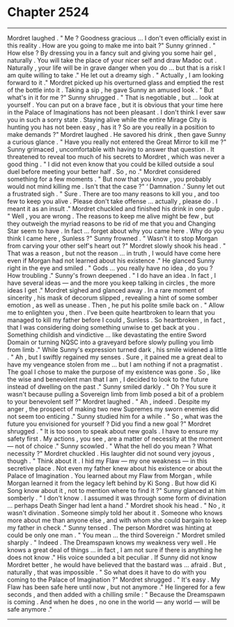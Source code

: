 
# Chapter 2524


---

Mordret laughed .
" Me ? Goodness gracious ... I don't even officially exist in this reality . How are you going to make me into bait ?"
Sunny grinned .
" How else ? By dressing you in a fancy suit and giving you some hair gel , naturally . You will take the place of your nicer self and draw Madoc out . Naturally , your life will be in grave danger when you do ... but that is a risk I am quite willing to take ."
He let out a dreamy sigh .
" Actually , I am looking forward to it ." Mordret picked up his overturned glass and emptied the rest of the bottle into it . Taking a sip , he gave Sunny an amused look .
" But what's in it for me ?"
Sunny shrugged .
" That is negotiable , but ... look at yourself . You can put on a brave face , but it is obvious that your time here in the Palace of Imaginations has not been pleasant . I don't think I ever saw you in such a sorry state . Staying alive while the entire Mirage City is hunting you has not been easy , has it ? So are you really in a position to make demands ?"
Mordret laughed .
He savored his drink , then gave Sunny a curious glance .
" Have you really not entered the Great Mirror to kill me ?"
Sunny grimaced , uncomfortable with having to answer that question . It threatened to reveal too much of his secrets to Mordret , which was never a good thing .
" I did not even know that you could be killed outside a soul duel before meeting your better half . So , no ."
Mordret considered something for a few moments .
" But now that you know , you probably would not mind killing me . Isn't that the case ?"
‘ Damnation .’
Sunny let out a frustrated sigh .
" Sure . There are too many reasons to kill you , and too few to keep you alive . Please don't take offense ... actually , please do . I meant it as an insult ."
Mordret chuckled and finished his drink in one gulp .
" Well , you are wrong . The reasons to keep me alive might be few , but they outweigh the myriad reasons to be rid of me that you and Changing Star seem to have . In fact ... forget about why you came here . Why do you think I came here , Sunless ?"
Sunny frowned .
" Wasn't it to stop Morgan from carving your other self's heart out ?"
Mordret slowly shook his head .
" That was a reason , but not the reason ... in truth , I would have come here even if Morgan had not learned about his existence ."
He glanced Sunny right in the eye and smiled .
" Gods ... you really have no idea , do you ? How troubling ."
Sunny's frown deepened .
" I do have an idea . In fact , I have several ideas — and the more you keep talking in circles , the more ideas I get ."
Mordret sighed and glanced away .
In a rare moment of sincerity , his mask of decorum slipped , revealing a hint of some somber emotion , as well as unease .
Then , he put his polite smile back on . " Allow me to enlighten you , then . I've been quite heartbroken to learn that you managed to kill my father before I could , Sunless . So heartbroken , in fact , that I was considering doing something unwise to get back at you . Something childish and vindictive ... like devastating the entire Sword Domain or turning NQSC into a graveyard before slowly pulling you limb from limb ."
While Sunny's expression turned dark , his smile widened a little .
" Ah , but I swiftly regained my senses . Sure , it pained me a great deal to have my vengeance stolen from me ... but I am nothing if not a pragmatist . The goal I chose to make the purpose of my existence was gone . So , like the wise and benevolent man that I am , I decided to look to the future instead of dwelling on the past ."
Sunny smiled darkly .
" Oh ? You sure it wasn't because pulling a Sovereign limb from limb posed a bit of a problem to your benevolent self ?"
Mordret laughed .
" Ah , indeed . Despite my anger , the prospect of making two new Supremes my sworn enemies did not seem too enticing ."
Sunny studied him for a while .
" So , what was the future you envisioned for yourself ? Did you find a new goal ?" Mordret shrugged .
" It is too soon to speak about new goals . I have to ensure my safety first . My actions , you see , are a matter of necessity at the moment — not of choice ."
Sunny scowled .
" What the hell do you mean ? What necessity ?"
Mordret chuckled .
His laughter did not sound very joyous , though .
" Think about it . I hid my Flaw — my one weakness — in this secretive place . Not even my father knew about his existence or about the Palace of Imagination . You learned about my Flaw from Morgan , while Morgan learned it from the legacy left behind by Ki Song . But how did Ki Song know about it , not to mention where to find it ?"
Sunny glanced at him somberly .
" I don't know . I assumed it was through some form of divination ... perhaps Death Singer had lent a hand ."
Mordret shook his head .
" No , it wasn't divination . Someone simply told her about it . Someone who knows more about me than anyone else , and with whom she could bargain to keep my father in check ."
Sunny tensed .
The person Mordret was hinting at could be only one man .
" You mean ... the third Sovereign ."
Mordret smiled sharply .
" Indeed . The Dreamspawn knows my weakness very well . He knows a great deal of things ... in fact , I am not sure if there is anything he does not know ."
His voice sounded a bit peculiar . If Sunny did not know Mordret better , he would have believed that the bastard was ... afraid .
But , naturally , that was impossible .
" So what does it have to do with you coming to the Palace of Imagination ?"
Mordret shrugged .
" It's easy . My Flaw has been safe here until now , but not anymore ."
He lingered for a few seconds , and then added with a chilling smile :
" Because the Dreamspawn is coming . And when he does , no one in the world — any world — will be safe anymore ."

---

